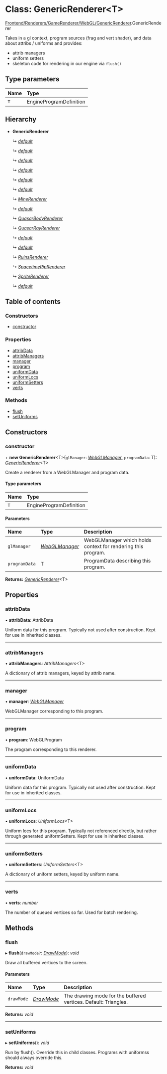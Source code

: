 # Class: GenericRenderer<T\>

[Frontend/Renderers/GameRenderer/WebGL/GenericRenderer](../modules/frontend_renderers_gamerenderer_webgl_genericrenderer.md).GenericRenderer

Takes in a gl context, program sources (frag and vert shader),
and data about attribs / uniforms and provides:

- attrib managers
- uniform setters
- skeleton code for rendering in our engine via `flush()`

## Type parameters

| Name | Type                    |
| :--- | :---------------------- |
| `T`  | EngineProgramDefinition |

## Hierarchy

- **GenericRenderer**

  ↳ [_default_](frontend_renderers_gamerenderer_entities_asteroidrenderer.default.md)

  ↳ [_default_](frontend_renderers_gamerenderer_entities_backgroundrenderer.default.md)

  ↳ [_default_](frontend_renderers_gamerenderer_entities_beltrenderer.default.md)

  ↳ [_default_](frontend_renderers_gamerenderer_entities_blackdomainrenderer.default.md)

  ↳ [_default_](frontend_renderers_gamerenderer_entities_circlerenderer.default.md)

  ↳ [_default_](frontend_renderers_gamerenderer_entities_linerenderer.default.md)

  ↳ [_MineRenderer_](frontend_renderers_gamerenderer_entities_minerenderer.minerenderer.md)

  ↳ [_default_](frontend_renderers_gamerenderer_entities_planetrenderer.default.md)

  ↳ [_QuasarBodyRenderer_](frontend_renderers_gamerenderer_entities_quasarbodyrenderer.quasarbodyrenderer.md)

  ↳ [_QuasarRayRenderer_](frontend_renderers_gamerenderer_entities_quasarrayrenderer.quasarrayrenderer.md)

  ↳ [_default_](frontend_renderers_gamerenderer_entities_rectrenderer.default.md)

  ↳ [_default_](frontend_renderers_gamerenderer_entities_ringrenderer.default.md)

  ↳ [_RuinsRenderer_](frontend_renderers_gamerenderer_entities_ruinsrenderer.ruinsrenderer.md)

  ↳ [_SpacetimeRipRenderer_](frontend_renderers_gamerenderer_entities_spacetimeriprenderer.spacetimeriprenderer.md)

  ↳ [_SpriteRenderer_](frontend_renderers_gamerenderer_entities_spriterenderer.spriterenderer.md)

  ↳ [_default_](frontend_renderers_gamerenderer_entities_textrenderer.default.md)

## Table of contents

### Constructors

- [constructor](frontend_renderers_gamerenderer_webgl_genericrenderer.genericrenderer.md#constructor)

### Properties

- [attribData](frontend_renderers_gamerenderer_webgl_genericrenderer.genericrenderer.md#attribdata)
- [attribManagers](frontend_renderers_gamerenderer_webgl_genericrenderer.genericrenderer.md#attribmanagers)
- [manager](frontend_renderers_gamerenderer_webgl_genericrenderer.genericrenderer.md#manager)
- [program](frontend_renderers_gamerenderer_webgl_genericrenderer.genericrenderer.md#program)
- [uniformData](frontend_renderers_gamerenderer_webgl_genericrenderer.genericrenderer.md#uniformdata)
- [uniformLocs](frontend_renderers_gamerenderer_webgl_genericrenderer.genericrenderer.md#uniformlocs)
- [uniformSetters](frontend_renderers_gamerenderer_webgl_genericrenderer.genericrenderer.md#uniformsetters)
- [verts](frontend_renderers_gamerenderer_webgl_genericrenderer.genericrenderer.md#verts)

### Methods

- [flush](frontend_renderers_gamerenderer_webgl_genericrenderer.genericrenderer.md#flush)
- [setUniforms](frontend_renderers_gamerenderer_webgl_genericrenderer.genericrenderer.md#setuniforms)

## Constructors

### constructor

\+ **new GenericRenderer**<T\>(`glManager`: [_WebGLManager_](frontend_renderers_gamerenderer_webgl_webglmanager.webglmanager.md), `programData`: T): [_GenericRenderer_](frontend_renderers_gamerenderer_webgl_genericrenderer.genericrenderer.md)<T\>

Create a renderer from a WebGLManager and program data.

#### Type parameters

| Name | Type                    |
| :--- | :---------------------- |
| `T`  | EngineProgramDefinition |

#### Parameters

| Name          | Type                                                                                 | Description                                                  |
| :------------ | :----------------------------------------------------------------------------------- | :----------------------------------------------------------- |
| `glManager`   | [_WebGLManager_](frontend_renderers_gamerenderer_webgl_webglmanager.webglmanager.md) | WebGLManager which holds context for rendering this program. |
| `programData` | T                                                                                    | ProgramData describing this program.                         |

**Returns:** [_GenericRenderer_](frontend_renderers_gamerenderer_webgl_genericrenderer.genericrenderer.md)<T\>

## Properties

### attribData

• **attribData**: AttribData

Uniform data for this program. Typically not used after construction.
Kept for use in inherited classes.

---

### attribManagers

• **attribManagers**: _AttribManagers_<T\>

A dictionary of attrib managers, keyed by attrib name.

---

### manager

• **manager**: [_WebGLManager_](frontend_renderers_gamerenderer_webgl_webglmanager.webglmanager.md)

WebGLManager corresponding to this program.

---

### program

• **program**: WebGLProgram

The program corresponding to this renderer.

---

### uniformData

• **uniformData**: UniformData

Uniform data for this program. Typically not used after construction.
Kept for use in inherited classes.

---

### uniformLocs

• **uniformLocs**: _UniformLocs_<T\>

Uniform locs for this program. Typically not referenced directly,
but rather through generated uniformSetters. Kept for use in inherited classes.

---

### uniformSetters

• **uniformSetters**: _UniformSetters_<T\>

A dictionary of uniform setters, keyed by uniform name.

---

### verts

• **verts**: _number_

The number of queued vertices so far. Used for batch rendering.

## Methods

### flush

▸ **flush**(`drawMode?`: [_DrawMode_](../enums/frontend_renderers_gamerenderer_enginetypes.drawmode.md)): _void_

Draw all buffered vertices to the screen.

#### Parameters

| Name       | Type                                                                           | Description                                                     |
| :--------- | :----------------------------------------------------------------------------- | :-------------------------------------------------------------- |
| `drawMode` | [_DrawMode_](../enums/frontend_renderers_gamerenderer_enginetypes.drawmode.md) | The drawing mode for the buffered vertices. Default: Triangles. |

**Returns:** _void_

---

### setUniforms

▸ **setUniforms**(): _void_

Run by flush(). Override this in child classes. Programs with uniformss
should always override this.

**Returns:** _void_
